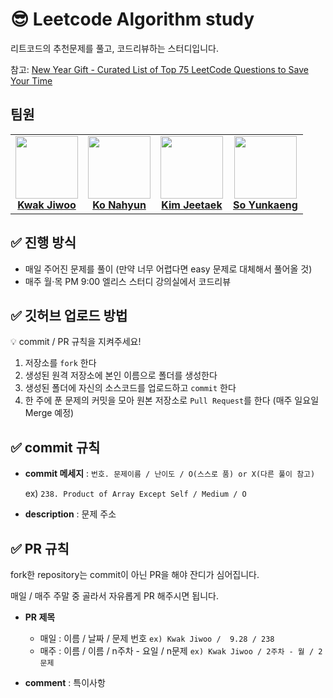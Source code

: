 # 😎 Leetcode Algorithm study
리트코드의 추천문제를 풀고, 코드리뷰하는 스터디입니다.  
  
참고: [New Year Gift - Curated List of Top 75 LeetCode Questions to Save Your Time](https://www.teamblind.com/post/New-Year-Gift---Curated-List-of-Top-75-LeetCode-Questions-to-Save-Your-Time-OaM1orEU)

## 팀원
<table>
  <tr>
   <td align="center"><a href="https://github.com/jiwoo84"><img src="https://avatars.githubusercontent.com/u/86906350?v=4" width="100px;" alt=""/><br /><b>Kwak Jiwoo</b></a></td>
   <td align="center"><a href="https://github.com/nahyyun"><img src="https://avatars.githubusercontent.com/u/86196026?v=4" width="100px;" alt=""/><br /><b>Ko Nahyun</b></a></td>
   <td align="center"><a href="https://github.com/Salmambo"><img src="https://avatars.githubusercontent.com/u/102281327?v=4" width="100px;" alt=""/><br /><b>Kim Jeetaek</b></a></td>
   <td align="center"><a href="https://github.com/yunkaeng"><img src="https://avatars.githubusercontent.com/u/113582099?v=4" width="100px;" alt=""/><br /><b>So Yunkaeng</b></a></td>
   </tr>
 </table>

## ✅ 진행 방식

- 매일 주어진 문제를 풀이 (만약 너무 어렵다면 easy 문제로 대체해서 풀어올 것)
- 매주 월·목 PM 9:00 엘리스 스터디 강의실에서 코드리뷰

## ✅ 깃허브 업로드 방법

<aside>
💡 commit / PR 규칙을 지켜주세요!
</aside>

1. 저장소를 `fork` 한다
2. 생성된 원격 저장소에 본인 이름으로 폴더를 생성한다
3. 생성된 폴더에 자신의 소스코드를 업로드하고 `commit` 한다
4. 한 주에 푼 문제의 커밋을 모아 원본 저장소로 `Pull Request`를 한다 (매주 일요일 Merge 예정)

## ✅ commit 규칙

- **commit 메세지** : `번호. 문제이름 / 난이도 / O(스스로 품) or X(다른 풀이 참고)`
    
    ex) `238. Product of Array Except Self / Medium / O`
    
- **description** : 문제 주소

## ✅ PR 규칙

fork한 repository는 commit이 아닌 PR을 해야 잔디가 심어집니다.

매일 / 매주 주말 중 골라서 자유롭게 PR 해주시면 됩니다. 

- **PR 제목**
    - 매일 : 이름 / 날짜 / 문제 번호 `ex) Kwak Jiwoo /  9.28 / 238`
    - 매주 : 이름 / 이름 / n주차 - 요일 / n문제 `ex) Kwak Jiwoo / 2주차 - 월 / 2문제`
    
- **comment** : 특이사항

